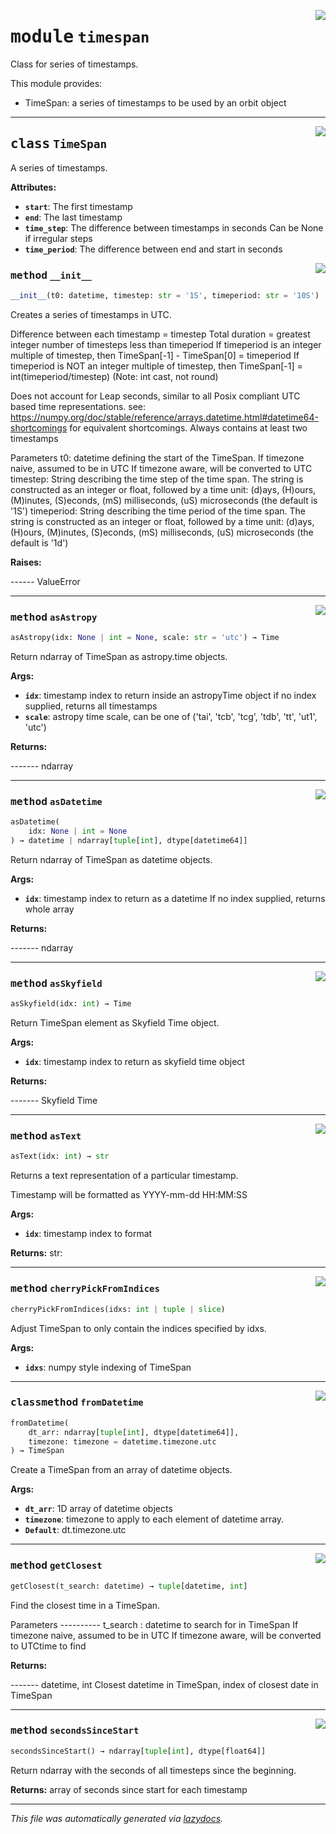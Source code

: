 <!-- markdownlint-disable -->

<a href="../spherapy/timespan.py#L0"><img align="right" style="float:right;" src="https://img.shields.io/badge/-source-cccccc?style=flat-square"></a>

# <kbd>module</kbd> `timespan`
Class for series of timestamps. 

This module provides: 
- TimeSpan: a series of timestamps to be used by an orbit object 



---

<a href="../spherapy/timespan.py#L21"><img align="right" style="float:right;" src="https://img.shields.io/badge/-source-cccccc?style=flat-square"></a>

## <kbd>class</kbd> `TimeSpan`
A series of timestamps. 



**Attributes:**
 
 - <b>`start`</b>:  The first timestamp 
 - <b>`end`</b>:  The last timestamp 
 - <b>`time_step`</b>:  The difference between timestamps in seconds  Can be None if irregular steps 
 - <b>`time_period`</b>:  The difference between end and start in seconds 

<a href="../spherapy/timespan.py#L32"><img align="right" style="float:right;" src="https://img.shields.io/badge/-source-cccccc?style=flat-square"></a>

### <kbd>method</kbd> `__init__`

```python
__init__(t0: datetime, timestep: str = '1S', timeperiod: str = '10S')
```

Creates a series of timestamps in UTC. 

Difference between each timestamp = timestep Total duration = greatest integer number of timesteps less than timeperiod  If timeperiod is an integer multiple of timestep,  then TimeSpan[-1] - TimeSpan[0] = timeperiod  If timeperiod is NOT an integer multiple of timestep,  then TimeSpan[-1] = int(timeperiod/timestep) (Note: int cast, not round) 

Does not account for Leap seconds, similar to all Posix compliant UTC based time  representations. see: https://numpy.org/doc/stable/reference/arrays.datetime.html#datetime64-shortcomings  for equivalent shortcomings. Always contains at least two timestamps 

Parameters t0: datetime defining the start of the TimeSpan.  If timezone naive, assumed to be in UTC  If timezone aware, will be converted to UTC timestep: String describing the time step of the time span.  The string is constructed as an integer or float, followed by a time unit:  (d)ays, (H)ours, (M)inutes, (S)econds, (mS) milliseconds, (uS) microseconds  (the default is '1S') timeperiod:     String describing the time period of the time span.  The string is constructed as an integer or float, followed by a time unit:  (d)ays, (H)ours, (M)inutes, (S)econds, (mS) milliseconds, (uS) microseconds  (the default is '1d') 



**Raises:**
 
------ ValueError 




---

<a href="../spherapy/timespan.py#L153"><img align="right" style="float:right;" src="https://img.shields.io/badge/-source-cccccc?style=flat-square"></a>

### <kbd>method</kbd> `asAstropy`

```python
asAstropy(idx: None | int = None, scale: str = 'utc') → Time
```

Return ndarray of TimeSpan as astropy.time objects. 



**Args:**
 
 - <b>`idx`</b>:  timestamp index to return inside an astropyTime object  if no index supplied, returns all timestamps 
 - <b>`scale`</b>:  astropy time scale, can be one of  ('tai', 'tcb', 'tcg', 'tdb', 'tt', 'ut1', 'utc') 



**Returns:**
 
------- ndarray 

---

<a href="../spherapy/timespan.py#L170"><img align="right" style="float:right;" src="https://img.shields.io/badge/-source-cccccc?style=flat-square"></a>

### <kbd>method</kbd> `asDatetime`

```python
asDatetime(
    idx: None | int = None
) → datetime | ndarray[tuple[int], dtype[datetime64]]
```

Return ndarray of TimeSpan as datetime objects. 



**Args:**
 
 - <b>`idx`</b>:  timestamp index to return as a datetime  If no index supplied, returns whole array 



**Returns:**
 
------- ndarray 

---

<a href="../spherapy/timespan.py#L186"><img align="right" style="float:right;" src="https://img.shields.io/badge/-source-cccccc?style=flat-square"></a>

### <kbd>method</kbd> `asSkyfield`

```python
asSkyfield(idx: int) → Time
```

Return TimeSpan element as Skyfield Time object. 



**Args:**
 
 - <b>`idx`</b>:  timestamp index to return as skyfield time object 



**Returns:**
 
------- Skyfield Time 

---

<a href="../spherapy/timespan.py#L200"><img align="right" style="float:right;" src="https://img.shields.io/badge/-source-cccccc?style=flat-square"></a>

### <kbd>method</kbd> `asText`

```python
asText(idx: int) → str
```

Returns a text representation of a particular timestamp. 

Timestamp will be formatted as YYYY-mm-dd HH:MM:SS 



**Args:**
 
 - <b>`idx`</b>:  timestamp index to format 



**Returns:**
 str: 

---

<a href="../spherapy/timespan.py#L321"><img align="right" style="float:right;" src="https://img.shields.io/badge/-source-cccccc?style=flat-square"></a>

### <kbd>method</kbd> `cherryPickFromIndices`

```python
cherryPickFromIndices(idxs: int | tuple | slice)
```

Adjust TimeSpan to only contain the indices specified by idxs. 



**Args:**
 
 - <b>`idxs`</b>:  numpy style indexing of TimeSpan 

---

<a href="../spherapy/timespan.py#L333"><img align="right" style="float:right;" src="https://img.shields.io/badge/-source-cccccc?style=flat-square"></a>

### <kbd>classmethod</kbd> `fromDatetime`

```python
fromDatetime(
    dt_arr: ndarray[tuple[int], dtype[datetime64]],
    timezone: timezone = datetime.timezone.utc
) → TimeSpan
```

Create a TimeSpan from an array of datetime objects. 



**Args:**
 
 - <b>`dt_arr`</b>:  1D array of datetime objects 
 - <b>`timezone`</b>:  timezone to apply to each element of datetime array. 
 - <b>`Default`</b>:  dt.timezone.utc 

---

<a href="../spherapy/timespan.py#L225"><img align="right" style="float:right;" src="https://img.shields.io/badge/-source-cccccc?style=flat-square"></a>

### <kbd>method</kbd> `getClosest`

```python
getClosest(t_search: datetime) → tuple[datetime, int]
```

Find the closest time in a TimeSpan. 

Parameters 
---------- t_search : datetime to search for in TimeSpan  If timezone naive, assumed to be in UTC  If timezone aware, will be converted to UTCtime to find 



**Returns:**
 
------- datetime, int  Closest datetime in TimeSpan, index of closest date in TimeSpan 

---

<a href="../spherapy/timespan.py#L213"><img align="right" style="float:right;" src="https://img.shields.io/badge/-source-cccccc?style=flat-square"></a>

### <kbd>method</kbd> `secondsSinceStart`

```python
secondsSinceStart() → ndarray[tuple[int], dtype[float64]]
```

Return ndarray with the seconds of all timesteps since the beginning. 



**Returns:**
  array of seconds since start for each timestamp 




---

_This file was automatically generated via [lazydocs](https://github.com/ml-tooling/lazydocs)._
